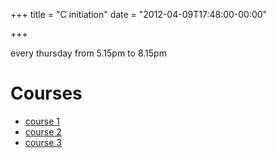 +++
title = "C initiation"
date = "2012-04-09T17:48:00-00:00"

+++

every thursday from 5.15pm to 8.15pm

# Courses

* [course 1](/media/public/initc_fc_1.pdf)
* [course 2](/media/public/initc_fc_2.pdf)
* [course 3](/media/public/initc_fc_3.pdf)
